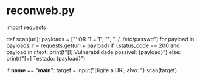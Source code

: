 # reconweb.py
import requests

def scan(url):
    payloads = ["' OR '1'='1", "<script>alert(1)</script>", "../../etc/passwd"]
    for payload in payloads:
        r = requests.get(url + payload)
        if r.status_code == 200 and payload in r.text:
            print(f"[!] Vulnerabilidade possível: {payload}")
        else:
            print(f"[+] Testado: {payload}")

if __name__ == "__main__":
    target = input("Digite a URL alvo: ")
    scan(target)
